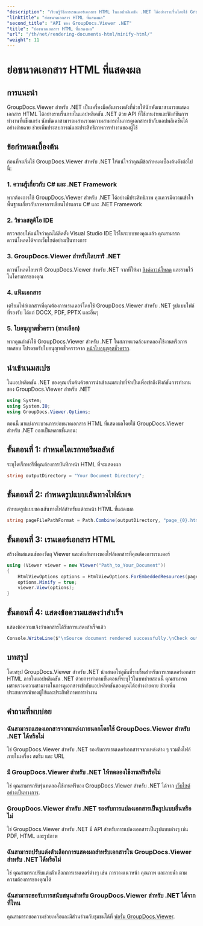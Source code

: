 ```yaml
---
"description": "เรียนรู้วิธีการเรนเดอร์เอกสาร HTML ในแอปพลิเคชัน .NET ได้อย่างราบรื่นโดยใช้ GroupDocs.Viewer สำหรับ .NET"
"linktitle": "ย่อขนาดเอกสาร HTML ที่แสดงผล"
"second_title": "API ของ GroupDocs.Viewer .NET"
"title": "ย่อขนาดเอกสาร HTML ที่แสดงผล"
"url": "/th/net/rendering-documents-html/minify-html/"
"weight": 11
---
```


# ย่อขนาดเอกสาร HTML ที่แสดงผล

## การแนะนำ
GroupDocs.Viewer สำหรับ .NET เป็นเครื่องมืออันทรงพลังที่ช่วยให้นักพัฒนาสามารถแสดงเอกสาร HTML ได้อย่างราบรื่นภายในแอปพลิเคชัน .NET ด้วย API ที่ใช้งานง่ายและฟังก์ชันการทำงานที่แข็งแกร่ง นักพัฒนาสามารถผสานรวมความสามารถในการดูเอกสารเข้ากับแอปพลิเคชันได้อย่างง่ายดาย ช่วยเพิ่มประสบการณ์และประสิทธิภาพการทำงานของผู้ใช้
## ข้อกำหนดเบื้องต้น
ก่อนที่จะเริ่มใช้ GroupDocs.Viewer สำหรับ .NET ให้แน่ใจว่าคุณมีข้อกำหนดเบื้องต้นดังต่อไปนี้:
### 1. ความรู้เกี่ยวกับ C# และ .NET Framework
หากต้องการใช้ GroupDocs.Viewer สำหรับ .NET ได้อย่างมีประสิทธิภาพ คุณควรมีความเข้าใจพื้นฐานเกี่ยวกับภาษาการเขียนโปรแกรม C# และ .NET Framework
### 2. วิชวลสตูดิโอ IDE
ตรวจสอบให้แน่ใจว่าคุณได้ติดตั้ง Visual Studio IDE ไว้ในระบบของคุณแล้ว คุณสามารถดาวน์โหลดได้จากเว็บไซต์อย่างเป็นทางการ
### 3. GroupDocs.Viewer สำหรับไลบรารี .NET
ดาวน์โหลดไลบรารี GroupDocs.Viewer สำหรับ .NET จากที่ให้มา [ลิงค์ดาวน์โหลด](https://releases.groupdocs.com/viewer/net/) และรวมไว้ในโครงการของคุณ
### 4. แฟ้มเอกสาร
เตรียมไฟล์เอกสารที่คุณต้องการเรนเดอร์โดยใช้ GroupDocs.Viewer สำหรับ .NET รูปแบบไฟล์ที่รองรับ ได้แก่ DOCX, PDF, PPTX และอื่นๆ
### 5. ใบอนุญาตชั่วคราว (ทางเลือก)
หากคุณกำลังใช้ GroupDocs.Viewer สำหรับ .NET ในสภาพแวดล้อมทดลองใช้งานหรือการทดสอบ โปรดขอรับใบอนุญาตชั่วคราวจาก [หน้าใบอนุญาตชั่วคราว](https://purchase-groupdocs.com/temporary-license/).

## นำเข้าเนมสเปซ
ในแอปพลิเคชัน .NET ของคุณ เริ่มต้นด้วยการนำเข้าเนมสเปซที่จำเป็นเพื่อเข้าถึงฟังก์ชันการทำงานของ GroupDocs.Viewer สำหรับ .NET
```csharp
using System;
using System.IO;
using GroupDocs.Viewer.Options;
```

ตอนนี้ มาแบ่งกระบวนการย่อขนาดเอกสาร HTML ที่แสดงผลโดยใช้ GroupDocs.Viewer สำหรับ .NET ออกเป็นหลายขั้นตอน:
## ขั้นตอนที่ 1: กำหนดไดเรกทอรีผลลัพธ์
ระบุไดเร็กทอรีที่คุณต้องการบันทึกหน้า HTML ที่จะแสดงผล
```csharp
string outputDirectory = "Your Document Directory";
```
## ขั้นตอนที่ 2: กำหนดรูปแบบเส้นทางไฟล์เพจ
กำหนดรูปแบบของเส้นทางไฟล์สำหรับแต่ละหน้า HTML ที่แสดงผล
```csharp
string pageFilePathFormat = Path.Combine(outputDirectory, "page_{0}.html");
```
## ขั้นตอนที่ 3: เรนเดอร์เอกสาร HTML
สร้างอินสแตนซ์ของวัตถุ Viewer และส่งเส้นทางของไฟล์เอกสารที่คุณต้องการเรนเดอร์
```csharp
using (Viewer viewer = new Viewer("Path_to_Your_Document"))
{
    HtmlViewOptions options = HtmlViewOptions.ForEmbeddedResources(pageFilePathFormat);
    options.Minify = true;
    viewer.View(options);
}
```
## ขั้นตอนที่ 4: แสดงข้อความแสดงว่าสำเร็จ
แสดงข้อความแจ้งว่าเอกสารได้รับการแสดงสำเร็จแล้ว
```csharp
Console.WriteLine($"\nSource document rendered successfully.\nCheck output in {outputDirectory}.");
```

## บทสรุป
โดยสรุป GroupDocs.Viewer สำหรับ .NET นำเสนอโซลูชันที่ราบรื่นสำหรับการเรนเดอร์เอกสาร HTML ภายในแอปพลิเคชัน .NET ด้วยการทำตามขั้นตอนที่ระบุไว้ในบทช่วยสอนนี้ คุณสามารถผสานรวมความสามารถในการดูเอกสารเข้ากับแอปพลิเคชันของคุณได้อย่างง่ายดาย ช่วยเพิ่มประสบการณ์ของผู้ใช้และประสิทธิภาพการทำงาน
## คำถามที่พบบ่อย
### ฉันสามารถแสดงเอกสารจากแหล่งภายนอกโดยใช้ GroupDocs.Viewer สำหรับ .NET ได้หรือไม่
ใช่ GroupDocs.Viewer สำหรับ .NET รองรับการเรนเดอร์เอกสารจากแหล่งต่าง ๆ รวมถึงไฟล์ภายในเครื่อง สตรีม และ URL
### มี GroupDocs.Viewer สำหรับ .NET ให้ทดลองใช้งานฟรีหรือไม่
ใช่ คุณสามารถรับรุ่นทดลองใช้งานฟรีของ GroupDocs.Viewer สำหรับ .NET ได้จาก [เว็บไซต์อย่างเป็นทางการ](https://releases-groupdocs.com/).
### GroupDocs.Viewer สำหรับ .NET รองรับการแปลงเอกสารเป็นรูปแบบอื่นหรือไม่
ใช่ GroupDocs.Viewer สำหรับ .NET มี API สำหรับการแปลงเอกสารเป็นรูปแบบต่างๆ เช่น PDF, HTML และรูปภาพ
### ฉันสามารถปรับแต่งตัวเลือกการแสดงผลสำหรับเอกสารใน GroupDocs.Viewer สำหรับ .NET ได้หรือไม่
ใช่ คุณสามารถปรับแต่งตัวเลือกการเรนเดอร์ต่างๆ เช่น การวางแนวหน้า คุณภาพ และลายน้ำ ตามความต้องการของคุณได้
### ฉันสามารถขอรับการสนับสนุนสำหรับ GroupDocs.Viewer สำหรับ .NET ได้จากที่ไหน
คุณสามารถขอความช่วยเหลือและมีส่วนร่วมกับชุมชนได้ที่ [ฟอรั่ม GroupDocs.Viewer](https://forum-groupdocs.com/c/viewer/9).
